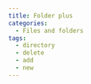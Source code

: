 ```yaml
---
title: Folder plus
categories:
  - Files and folders
tags:
  - directory
  - delete
  - add
  - new
---
```

